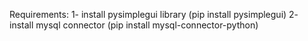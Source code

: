 Requirements:
1- install pysimplegui library (pip install pysimplegui)
2- install mysql connector (pip install mysql-connector-python)

